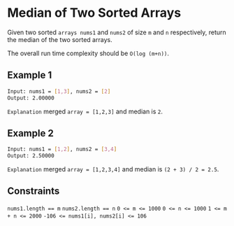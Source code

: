 # Median of Two Sorted Arrays

Given two sorted `arrays nums1` and `nums2` of size `m` and `n` respectively, return the median of the two sorted arrays.

The overall run time complexity should be `O(log (m+n))`.

## Example 1

```bash
Input: nums1 = [1,3], nums2 = [2]
Output: 2.00000
```

`Explanation` merged `array = [1,2,3]` and median is `2`.

## Example 2

```bash
Input: nums1 = [1,2], nums2 = [3,4]
Output: 2.50000
```

`Explanation` merged `array = [1,2,3,4]` and median is `(2 + 3) / 2 = 2.5`.

## Constraints

`nums1.length == m`
`nums2.length == n`
`0 <= m <= 1000`
`0 <= n <= 1000`
`1 <= m + n <= 2000`
`-106 <= nums1[i], nums2[i] <= 106`
